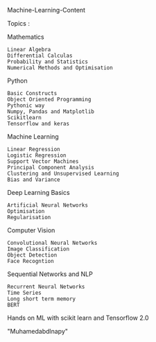 Machine-Learning-Content

Topics :

Mathematics

    Linear Algebra
    Differential Calculas
    Probability and Statistics
    Numerical Methods and Optimisation

Python

    Basic Constructs
    Object Oriented Programming
    Pythonic way
    Numpy, Pandas and Matplotlib
    Scikitlearn
    Tensorflow and keras

Machine Learning

    Linear Regression
    Logistic Regression
    Support Vector Machines
    Principal Component Analysis
    Clustering and Unsupervised Learning
    Bias and Variance

Deep Learning Basics

    Artificial Neural Networks
    Optimisation 
    Regularisation

Computer Vision

    Convolutional Neural Networks
    Image Classification
    Object Detection
    Face Recogntion

Sequential Networks and NLP

    Recurrent Neural Networks
    Time Series
    Long short term memory
    BERT


Hands on ML with scikit learn and Tensorflow 2.0 



"Muhamedabdlnapy"
